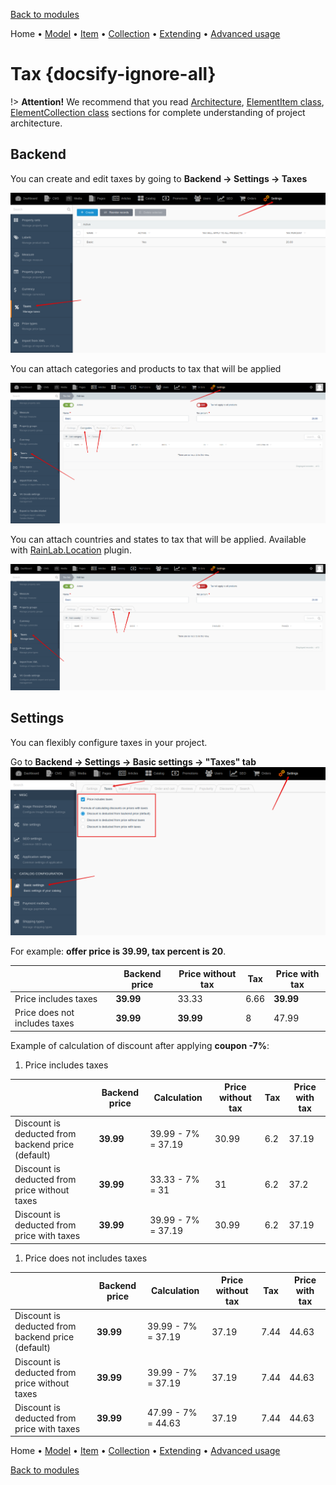 [Back to modules](modules/home.md)

Home
• [Model](modules/tax/model/model.md)
• [Item](modules/tax/item/item.md)
• [Collection](modules/tax/collection/collection.md)
• [Extending](modules/tax/extending/extending.md)
• [Advanced usage](modules/tax/advanced-usage/home.md)

# Tax {docsify-ignore-all}

!> **Attention!**  We recommend that you read [Architecture](home.md#architecture), [ElementItem class](item-class/item-class.md),
[ElementCollection class](collection-class/collection-class.md) sections for complete understanding of  project architecture.

## Backend

You can create and edit taxes by going to **Backend -> Settings -> Taxes**

![](./../../assets/images/backend-tax-1.png)

You can attach categories and products to tax that will be applied

![](./../../assets/images/backend-tax-2.png)

You can attach countries and states to tax that will be applied. Available with [RainLab.Location](https://octobercms.com/plugin/rainlab-location) plugin.

![](./../../assets/images/backend-tax-3.png)

## Settings

You can flexibly configure taxes in your project.

Go to **Backend -> Settings -> Basic settings -> "Taxes" tab**
![](./../../assets/images/backend-settings-8.png)

For example: **offer price is 39.99, tax percent is 20**.

||Backend price|Price without tax|Tax|Price with tax|
|---|---|---|---|---|
|Price includes taxes|**39.99**|33.33|6.66|**39.99**|
|Price does not includes taxes|**39.99**|**39.99**|8|47.99|

Example of calculation of discount after applying **coupon -7%**:

1. Price includes taxes

||Backend price|Calculation|Price without tax|Tax|Price with tax|
|---|---|---|---|---|---|
|Discount is deducted from backend price (default)|**39.99**|39.99 - 7% = 37.19|30.99|6.2|37.19|
|Discount is deducted from price without taxes|**39.99**|33.33 - 7% = 31|31|6.2|37.2|
|Discount is deducted from price with taxes|**39.99**|39.99 - 7% = 37.19|30.99|6.2|37.19|

1. Price does not includes taxes

||Backend price|Calculation|Price without tax|Tax|Price with tax|
|---|---|---|---|---|---|
|Discount is deducted from backend price (default)|**39.99**|39.99 - 7% = 37.19|37.19|7.44|44.63|
|Discount is deducted from price without taxes|**39.99**|39.99 - 7% = 37.19|37.19|7.44|44.63|
|Discount is deducted from price with taxes|**39.99**|47.99 - 7% = 44.63|37.19|7.44|44.63|

Home
• [Model](modules/tax/model/model.md)
• [Item](modules/tax/item/item.md)
• [Collection](modules/tax/collection/collection.md)
• [Extending](modules/tax/extending/extending.md)
• [Advanced usage](modules/tax/advanced-usage/home.md)

[Back to modules](modules/home.md)